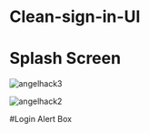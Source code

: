 # Clean-sign-in-UI

# Splash Screen 

![angelhack3](https://user-images.githubusercontent.com/22843793/30776357-3fb15586-a0c2-11e7-8dd6-ad9d5e9c5029.jpg)

![angelhack2](https://user-images.githubusercontent.com/22843793/30776365-76254942-a0c2-11e7-8190-a4d01bc00903.jpg)

#Login Alert Box
